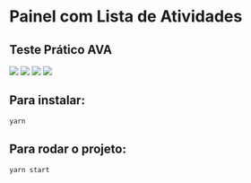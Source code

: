 # Painel com Lista de Atividades

## Teste Prático AVA

<p>
<img src="https://img.shields.io/badge/-React-blue">
<img src="https://img.shields.io/badge/-JavaScript-yellow">
<img src="https://img.shields.io/badge/-HTML-green">
<img src="https://img.shields.io/badge/-CSS-red"></p>

## Para instalar:

```sh
yarn
```

## Para rodar o projeto:

```sh
yarn start
```
